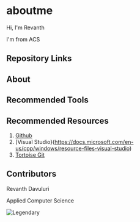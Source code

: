 # aboutme

Hi, I'm Revanth

I'm from ACS
## Repository Links


## About

## Recommended Tools

## Recommended Resources

1. [Github](https://github.com/resource-watch)
1. [Visual Studio}(https://docs.microsoft.com/en-us/cpp/windows/resource-files-visual-studio)
1. [Tortoise Git](https://tortoisegit.org/docs/tortoisegit/tgit-intro-features.html)

## Contributors

Revanth Davuluri

Applied Computer Science

![Legendary](http://www.teluguone.com/tmdbuserfiles/balakrishna-police-pics.jpg)
